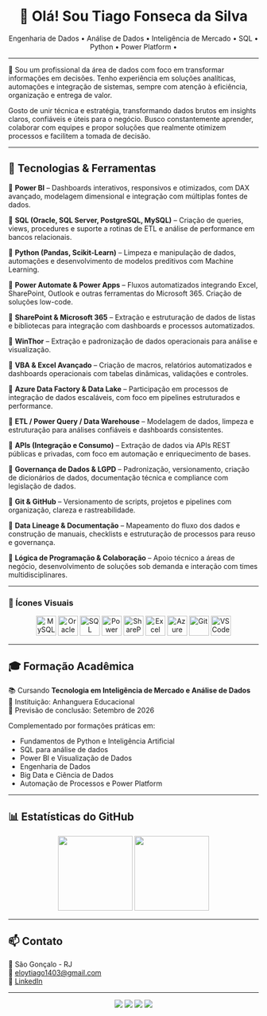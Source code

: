 <h1 align="center">👋 Olá! Sou Tiago Fonseca da Silva</h1>
<p align="center">
Engenharia de Dados • Análise de Dados • Inteligência de Mercado • SQL • Python • Power Platform • 
</p>

---

🎯 Sou um profissional da área de dados com foco em transformar informações em decisões. Tenho experiência em soluções analíticas, automações e integração de sistemas, sempre com atenção à eficiência, organização e entrega de valor.

Gosto de unir técnica e estratégia, transformando dados brutos em insights claros, confiáveis e úteis para o negócio. Busco constantemente aprender, colaborar com equipes e propor soluções que realmente otimizem processos e facilitem a tomada de decisão.

---

## 🚀 Tecnologias & Ferramentas

🔹 **Power BI** – Dashboards interativos, responsivos e otimizados, com DAX avançado, modelagem dimensional e integração com múltiplas fontes de dados.

🔹 **SQL (Oracle, SQL Server, PostgreSQL, MySQL)** – Criação de queries, views, procedures e suporte a rotinas de ETL e análise de performance em bancos relacionais.

🔹 **Python (Pandas, Scikit-Learn)** – Limpeza e manipulação de dados, automações e desenvolvimento de modelos preditivos com Machine Learning.

🔹 **Power Automate & Power Apps** – Fluxos automatizados integrando Excel, SharePoint, Outlook e outras ferramentas do Microsoft 365. Criação de soluções low-code.

🔹 **SharePoint & Microsoft 365** – Extração e estruturação de dados de listas e bibliotecas para integração com dashboards e processos automatizados.

🔹 **WinThor** – Extração e padronização de dados operacionais para análise e visualização.

🔹 **VBA & Excel Avançado** – Criação de macros, relatórios automatizados e dashboards operacionais com tabelas dinâmicas, validações e controles.

🔹 **Azure Data Factory & Data Lake** – Participação em processos de integração de dados escaláveis, com foco em pipelines estruturados e performance.

🔹 **ETL / Power Query / Data Warehouse** – Modelagem de dados, limpeza e estruturação para análises confiáveis e dashboards consistentes.

🔹 **APIs (Integração e Consumo)** – Extração de dados via APIs REST públicas e privadas, com foco em automação e enriquecimento de bases.

🔹 **Governança de Dados & LGPD** – Padronização, versionamento, criação de dicionários de dados, documentação técnica e compliance com legislação de dados.

🔹 **Git & GitHub** – Versionamento de scripts, projetos e pipelines com organização, clareza e rastreabilidade.

🔹 **Data Lineage & Documentação** – Mapeamento do fluxo dos dados e construção de manuais, checklists e estruturação de processos para reuso e governança.

🔹 **Lógica de Programação & Colaboração** – Apoio técnico a áreas de negócio, desenvolvimento de soluções sob demanda e interação com times multidisciplinares.

---

### 🧰 Ícones Visuais

<p align="center">

  <img src="https://cdn.jsdelivr.net/gh/devicons/devicon/icons/mysql/mysql-original.svg" width="40" title="MySQL"/>
  <img src="https://cdn.jsdelivr.net/gh/devicons/devicon/icons/oracle/oracle-original.svg" width="40" title="Oracle"/>
  <img src="https://cdn.jsdelivr.net/gh/devicons/devicon/icons/microsoftsqlserver/microsoftsqlserver-plain.svg" width="40" title="SQL Server"/>
  <img src="https://img.icons8.com/color/48/000000/power-bi.png" width="40" title="Power BI"/>
  <img src="https://img.icons8.com/color/48/000000/microsoft-sharepoint-2019.png" width="40" title="SharePoint"/>
  <img src="https://img.icons8.com/fluency/48/000000/microsoft-excel-2019.png" width="40" title="Excel VBA"/>
  <img src="https://img.icons8.com/color/48/000000/azure-1.png" width="40" title="Azure Data Factory"/>
  <img src="https://cdn.jsdelivr.net/gh/devicons/devicon/icons/git/git-original.svg" width="40" title="Git"/>
  <img src="https://cdn.jsdelivr.net/gh/devicons/devicon/icons/vscode/vscode-original.svg" width="40" title="VS Code"/>
</p>

---

## 🎓 Formação Acadêmica

📚 Cursando **Tecnologia em Inteligência de Mercado e Análise de Dados**  
🏫 Instituição: Anhanguera Educacional  
📅 Previsão de conclusão: Setembro de 2026

Complementado por formações práticas em:
- Fundamentos de Python e Inteligência Artificial
- SQL para análise de dados
- Power BI e Visualização de Dados
- Engenharia de Dados
- Big Data e Ciência de Dados
- Automação de Processos e Power Platform

---

## 📊 Estatísticas do GitHub

<p align="center">
  <img src="https://github-readme-stats.vercel.app/api?username=tiago639&show_icons=true&theme=radical" height="150"/>
  <img src="https://github-readme-stats.vercel.app/api/top-langs/?username=tiago639&layout=compact&theme=radical" height="150"/>
</p>

---

## 📫 Contato

📍 São Gonçalo - RJ  
📧 eloytiago1403@gmail.com  
🔗 [LinkedIn](https://www.linkedin.com/in/tiago-fonseca-da-silva-126aa22a5)

---

<p align="center">
  <img src="https://img.shields.io/badge/Power_BI-analytics-yellow?style=for-the-badge&logo=powerbi&logoColor=black"/>
  <img src="https://img.shields.io/badge/SQL-Server-blue?style=for-the-badge&logo=microsoftsqlserver&logoColor=white"/>
  <img src="https://img.shields.io/badge/Python-Automation-blue?style=for-the-badge&logo=python&logoColor=white"/>
  <img src="https://img.shields.io/badge/Governança-LGPD-lightgrey?style=for-the-badge"/>
</p>
